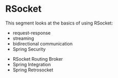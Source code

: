 # RSocket 

This segment looks at the basics of using RSocket: 

* request-response 
* streaming 
* bidirectional communication 
* Spring Security 

<!-- I don't show the following, but they should be mentioned  -->
* RSocket Routing Broker
* Spring Integration
* Spring Retrosocket 
